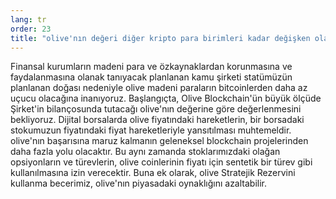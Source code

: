 ```yaml
---
lang: tr
order: 23
title: "olive'nın değeri diğer kripto para birimleri kadar değişken olacak mı?"
---
```


Finansal kurumların madeni para ve özkaynaklardan korunmasına ve faydalanmasına olanak tanıyacak planlanan kamu şirketi statümüzün planlanan doğası nedeniyle olive madeni paraların bitcoinlerden daha az uçucu olacağına inanıyoruz. Başlangıçta, Olive Blockchain'ün büyük ölçüde Şirket'in bilançosunda tutacağı olive'nın değerine göre değerlenmesini bekliyoruz. Dijital borsalarda olive fiyatındaki hareketlerin, bir borsadaki stokumuzun fiyatındaki fiyat hareketleriyle yansıtılması muhtemeldir. olive'nın başarısına maruz kalmanın geleneksel blockchain projelerinden daha fazla yolu olacaktır. Bu aynı zamanda stoklarımızdaki olağan opsiyonların ve türevlerin, olive coinlerinin fiyatı için sentetik bir türev gibi kullanılmasına izin verecektir. Buna ek olarak, olive Stratejik Rezervini kullanma becerimiz, olive'nın piyasadaki oynaklığını azaltabilir.

